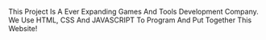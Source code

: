 This Project Is A Ever Expanding Games And Tools Development Company.
We Use HTML, CSS And JAVASCRIPT To Program And Put Together This Website!
